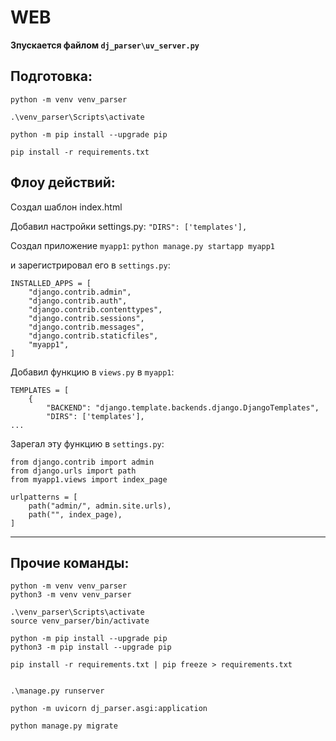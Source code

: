 # WEB


**Зпускается файлом `dj_parser\uv_server.py`**


## Подготовка:

```
python -m venv venv_parser

.\venv_parser\Scripts\activate

python -m pip install --upgrade pip

pip install -r requirements.txt 
```


## Флоу действий:

Создал шаблон index.html

Добавил настройки settings.py: `"DIRS": ['templates'],`

Создал приложение `myapp1`: `python manage.py startapp myapp1`

и зарегистрировал его в `settings.py`:
```
INSTALLED_APPS = [
    "django.contrib.admin",
    "django.contrib.auth",
    "django.contrib.contenttypes",
    "django.contrib.sessions",
    "django.contrib.messages",
    "django.contrib.staticfiles",
    "myapp1",
]
```

Добавил функцию в `views.py` в `myapp1`:
```
TEMPLATES = [
    {
        "BACKEND": "django.template.backends.django.DjangoTemplates",
        "DIRS": ['templates'],
...
```

Зарегал эту функцию в `settings.py`:
```
from django.contrib import admin
from django.urls import path
from myapp1.views import index_page

urlpatterns = [
    path("admin/", admin.site.urls),
    path("", index_page),
]
```

---

## Прочие команды:
```
python -m venv venv_parser
python3 -m venv venv_parser

.\venv_parser\Scripts\activate
source venv_parser/bin/activate

python -m pip install --upgrade pip
python3 -m pip install --upgrade pip

pip install -r requirements.txt | pip freeze > requirements.txt


.\manage.py runserver 

python -m uvicorn dj_parser.asgi:application

python manage.py migrate
```
